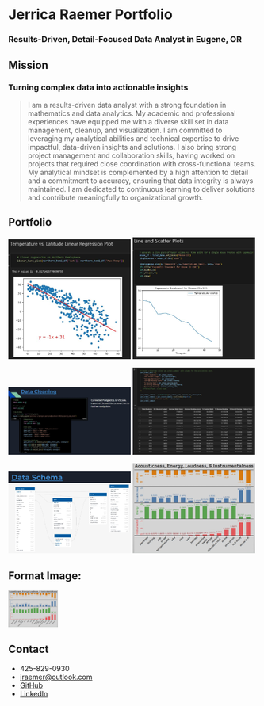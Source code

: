 # Jerrica Raemer Portfolio
### Results-Driven, Detail-Focused Data Analyst in Eugene, OR

## Mission
### Turning complex data into actionable insights
> I am a results-driven data analyst with a strong foundation in mathematics and data analytics. My academic and professional experiences have equipped me with a diverse skill set in data management, cleanup, and visualization. I am committed to leveraging my analytical abilities and technical expertise to drive impactful, data-driven insights and solutions. I also bring strong project management and collaboration skills, having worked on projects that required close coordination with cross-functional teams. My analytical mindset is complemented by a high attention to detail and a commitment to accuracy, ensuring that data integrity is always maintained. I am dedicated to continuous learning to deliver solutions and contribute meaningfully to organizational growth.

## Portfolio

<p>
  <img src="Linear_Regression.JPG" width="49%" />
  <img src="Line_Plot_Python.JPG" width="49%" />
</p>
<p>
  <img src="Data_Cleaning_SQL_Python.JPG" width="49%" />
  <img src="Python_Dict.JPG" width="49%" />
</p>
<p>
  <img src="SQL_Table_Schema.JPG" width="49%" />
  <img  src="Tableau_Music.JPG" width="49%" />
</p>

## Format Image:
<img src="Tableau_Music.JPG" width="100">

## Contact
+ 425-829-0930
+ jraemer@outlook.com
+ [GitHub](https://github.com/JerricaRaemer)
+ [LinkedIn](https://www.linkedin.com/in/jerrica-raemer/)
